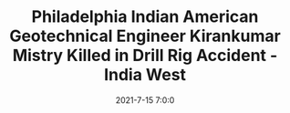 ---
"title": "Philadelphia Indian American Geotechnical Engineer Kirankumar Mistry Killed in Drill Rig Accident - India West"
"date": "2021-7-15 7:0:0"
"feed_name": "GOOGLENEWS"
"feed_website": "https://news.google.com/search?q=drilling%2Bincident&hl=en-US&gl=US&ceid=US:en"
"feed_rss": "https://news.google.com/rss/search?q=drilling%2Bincident&hl=en-US&gl=US&ceid=US:en"
"link": "https://www.indiawest.com/news/global_indian/philadelphia-indian-american-geotechnical-engineer-kirankumar-mistry-killed-in-drill-rig-accident/article_1163cc0c-e508-11eb-8f37-23edf095a5f1.html"
"file": "_posts/2021-7-15-7-0-0_GOOGLENEWS_5100727101560c45027299c92f40d4caa305bd12.md"
"accident": "1"
"drilling": "1"
"dead": "1"
"injured": "0"
---